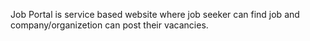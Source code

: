 Job Portal is service based website where job seeker can find job and company/organizetion can post their vacancies.
